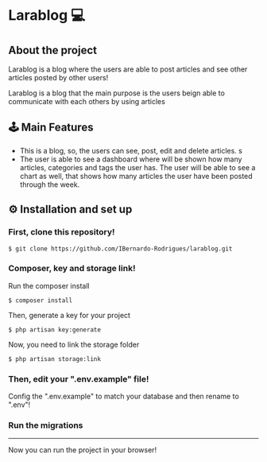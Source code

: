 # Larablog 💻

## About the project

Larablog is a blog where the users are able to post articles and see other articles posted by other users!

Larablog is a blog that the main purpose is the users beign able to communicate with each others by using articles

## 🕹️ Main Features 

  * This is a blog, so, the users can see, post, edit and delete articles.
s
  * The user is able to see a dashboard where will be shown how many articles, categories and tags the user has. The user will be able to see a chart as well, that shows how many articles the user have been posted through the week.

## ⚙️ Installation and set up 

### First, clone this repository!

```
$ git clone https://github.com/IBernardo-Rodrigues/larablog.git
```

### Composer, key and storage link!

Run the composer install
```
$ composer install
```
Then, generate a key for your project
```
$ php artisan key:generate
```
Now, you need to link the storage folder
```
$ php artisan storage:link
```

### Then, edit your ".env.example" file!

Config the ".env.example" to match your database and then rename to ".env"!

### Run the migrations

<hr>

Now you can run the project in your browser!

